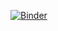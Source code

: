 [![Binder](https://mybinder.org/badge_logo.svg)](https://mybinder.org/v2/gh/mhenault1/diffusion_simulation/main)
